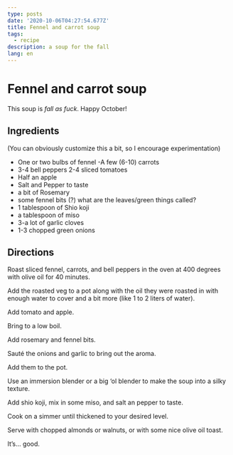 ```yaml
---
type: posts
date: '2020-10-06T04:27:54.677Z'
title: Fennel and carrot soup
tags:
  - recipe
description: a soup for the fall
lang: en
---
```

# Fennel and carrot soup

This soup is _fall as fuck_. Happy October!

## Ingredients

(You can obviously customize this a bit, so I encourage experimentation) 

- One or two bulbs of fennel 
-A few (6-10) carrots 
- 3-4 bell peppers 2-4 sliced tomatoes 
- Half an apple 
- Salt and Pepper to taste 
- a bit of Rosemary 
- some fennel bits (?) what are the leaves/green things called? 
- 1 tablespoon of Shio koji 
- a tablespoon of miso 
- 3-a lot of garlic cloves 
- 1-3 chopped green onions

## Directions

Roast sliced fennel, carrots, and bell peppers in the oven at 400 degrees with olive oil for 40 minutes.

Add the roasted veg to a pot along with the oil they were roasted in with enough water to cover and a bit more (like 1 to 2 liters of water).

Add tomato and apple.

Bring to a low boil.

Add rosemary and fennel bits.

Sauté the onions and garlic to bring out the aroma.

Add them to the pot.

Use an immersion blender or a big ‘ol blender to make the soup into a silky texture.

Add shio koji, mix in some miso, and salt an pepper to taste.

Cook on a simmer until thickened to your desired level.

Serve with chopped almonds or walnuts, or with some nice olive oil toast.

It’s... good.
